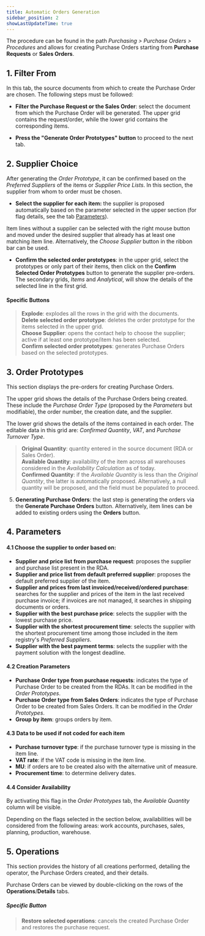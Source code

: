 ```yaml
---
title: Automatic Orders Generation
sidebar_position: 2
showLastUpdateTime: true
---
```


The procedure can be found in the path *Purchasing > Purchase Orders > Procedures* and allows for creating Purchase Orders starting from **Purchase Requests** or **Sales Orders**.

## 1. Filter From 

In this tab, the source documents from which to create the Purchase Order are chosen. The following steps must be followed:

- **Filter the Purchase Request or the Sales Order**: select the document from which the Purchase Order will be generated. The upper grid contains the request/order, while the lower grid contains the corresponding items.

- **Press the "Generate Order Prototypes" button** to proceed to the next tab.

## 2. Supplier Choice

After generating the *Order Prototype*, it can be confirmed based on the *Preferred Suppliers* of the items or *Supplier Price Lists*. In this section, the supplier from whom to order must be chosen.

- **Select the supplier for each item:** the supplier is proposed automatically based on the parameter selected in the upper section (for flag details, see the tab [Parameters](/docs/purchase/purchase-orders/procedures/create-purchase-orders-from-purchase-requests)).

Item lines without a supplier can be selected with the right mouse button and moved under the desired supplier that already has at least one matching item line. Alternatively, the *Choose Supplier* button in the ribbon bar can be used.

- **Confirm the selected order prototypes**: in the upper grid, select the prototypes or only part of their items, then click on the **Confirm Selected Order Prototypes** button to generate the supplier pre-orders. The secondary grids, *Items* and *Analytical*, will show the details of the selected line in the first grid.

#### Specific Buttons

> **Explode**: explodes all the rows in the grid with the documents.  
> **Delete selected order prototype**: deletes the order prototype for the items selected in the upper grid.  
> **Choose Supplier**: opens the contact help to choose the supplier; active if at least one prototype/item has been selected.  
> **Confirm selected order prototypes**: generates Purchase Orders based on the selected prototypes.

## 3. Order Prototypes

This section displays the pre-orders for creating Purchase Orders.

The upper grid shows the details of the Purchase Orders being created. These include the *Purchase Order Type* (proposed by the *Parameters* but modifiable), the order number, the creation date, and the supplier.

The lower grid shows the details of the items contained in each order. The editable data in this grid are: *Confirmed Quantity*, *VAT*, and *Purchase Turnover Type*.

> **Original Quantity**: quantity entered in the source document (RDA or Sales Order).  
> **Available Quantity**: availability of the item across all warehouses considered in the *Availability Calculation* as of today.  
> **Confirmed Quantity**: if the *Available Quantity* is less than the *Original Quantity*, the latter is automatically proposed. Alternatively, a null quantity will be proposed, and the field must be populated to proceed.

5. **Generating Purchase Orders**: the last step is generating the orders via the **Generate Purchase Orders** button. Alternatively, item lines can be added to existing orders using the **Orders** button.

## 4. Parameters

#### 4.1 Choose the supplier to order based on:

- **Supplier and price list from purchase request**: proposes the supplier and purchase list present in the RDA.  
- **Supplier and price list from default preferred supplier**: proposes the default preferred supplier of the item.  
- **Supplier and prices from last invoiced/received/ordered purchase**: searches for the supplier and prices of the item in the last received purchase invoice; if invoices are not managed, it searches in shipping documents or orders.  
- **Supplier with the best purchase price**: selects the supplier with the lowest purchase price.  
- **Supplier with the shortest procurement time**: selects the supplier with the shortest procurement time among those included in the item registry's *Preferred Suppliers*.  
- **Supplier with the best payment terms**: selects the supplier with the payment solution with the longest deadline.

#### 4.2 Creation Parameters

- **Purchase Order type from purchase requests**: indicates the type of Purchase Order to be created from the RDAs. It can be modified in the *Order Prototypes*.  
- **Purchase Order type from Sales Orders**: indicates the type of Purchase Order to be created from Sales Orders. It can be modified in the *Order Prototypes*.  
- **Group by item**: groups orders by item.

#### 4.3 Data to be used if not coded for each item

- **Purchase turnover type**: if the purchase turnover type is missing in the item line.  
- **VAT rate**: if the VAT code is missing in the item line.  
- **MU**: if orders are to be created also with the alternative unit of measure.  
- **Procurement time**: to determine delivery dates.

#### 4.4 Consider Availability

By activating this flag in the *Order Prototypes* tab, the *Available Quantity* column will be visible.

Depending on the flags selected in the section below, availabilities will be considered from the following areas: work accounts, purchases, sales, planning, production, warehouse.

## 5. Operations

This section provides the history of all creations performed, detailing the operator, the Purchase Orders created, and their details.

Purchase Orders can be viewed by double-clicking on the rows of the **Operations**/**Details** tabs.

##### Specific Button

> **Restore selected operations**: cancels the created Purchase Order and restores the purchase request.